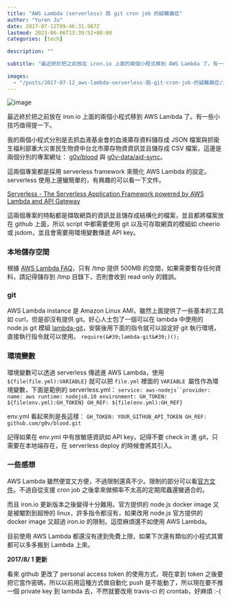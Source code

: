 ```yaml
---
title: "AWS Lambda (serverless) 跑 git cron job 的疑難雜症"
author: "Yuren Ju"
date: 2017-07-12T09:46:31.987Z
lastmod: 2023-06-06T13:39:52+08:00
categories: [tech]

description: ""

subtitle: "最近終於把之前放在 iron.io 上面的兩個小程式移到 AWS Lambda 了。有一些小技巧值得提一下。"

images:
  - "/posts/2017-07-12_aws-lambda-serverless-跑-git-cron-job-的疑難雜症/images/1.png"
---
```


![image](/posts/2017-07-12_aws-lambda-serverless-跑-git-cron-job-的疑難雜症/images/1.png#layoutTextWidth)

最近終於把之前放在 iron.io 上面的兩個小程式移到 AWS Lambda 了。有一些小技巧值得提一下。

我的兩個小程式分別是去抓血液基金會的血液庫存資料儲存成 JSON 檔案與抓衛生福利部重大災害民生物資中台北市庫存物資資訊並且儲存成 CSV 檔案，這邊是兩個分別的專案網址： [g0v/blood](https://github.com/g0v/blood) 與 [g0v-data/aid-sync](https://github.com/g0v-data/aid-sync/)。

這兩個專案都是採用 serverless framework 來簡化 AWS Lambda 的設定。serverless 使用上還蠻簡單的，有興趣的可以看一下文件。

[Serverless - The Serverless Application Framework powered by AWS Lambda and API Gateway](https://serverless.com/)

這兩個專案的特點都是擷取網頁的資訊並且儲存成結構化的檔案，並且都將檔案放在 github 上面，所以 script 中都需要使用 git 以及可存取網頁的模組如 cheerio 或 jsdom，並且會需要用環境變數傳遞 API key。

### 本地儲存空間

根據 [AWS Lambda FAQ](https://aws.amazon.com/tw/lambda/faqs/)，只有 /tmp 提供 500MB 的空間，如果需要暫存任何資料，請記得儲存到 /tmp 目錄下，否則會收到 read only 的錯誤。

### git

AWS Lambda instance 是 Amazon Linux AMI，雖然上面提供了一些基本的工具如 curl，但是卻沒有提供 git。好心人士包了一個可以在 lambda 中使用的 node.js git 模組 [lambda-git](https://www.npmjs.com/package/lambda-git)，安裝後用下面的指令就可以設定好 git 執行環境，直接執行指令就可以使用。
`require(&#39;lambda-git&#39;)();`

### 環境變數

環境變數可以透過 serverless 傳遞進 AWS Lambda，使用 `${file(file.yml):VARIABLE}` 就可以把 `file.yml` 裡面的 `VARIABLE `屬性作為環境變數，下面是範例的 serverless.yml：
` service: aws-nodejs``provider:
  name: aws
  runtime: nodejs6.10
  environment:
    GH_TOKEN: ${file(env.yml):GH_TOKEN}
    GH_REF: ${file(env.yml):GH_REF} `

env.yml 看起來則是長這樣：
`GH_TOKEN: YOUR_GITHUB_API_TOKEN
GH_REF:   github.com/g0v/blood.git`

記得如果在 env.yml 中有放敏感資訊如 API key，記得不要 check in 進 git，只需要在本地端存在，在 serverless deploy 的時候會將其引入。

### 一些感想

AWS Lambda 雖然便宜又方便，不過限制還真不少。限制的部分可以看[官方文件](https://docs.aws.amazon.com/lambda/latest/dg/limits.html)。不過自從支援 cron job 之後拿來做頻率不太高的定期爬蟲還蠻適合的。

而且 iron.io 更新版本之後變得十分難用。官方提供的 node.js docker image 又是被閹割到超慘的 linux，許多指令都沒有，如果改用 node.js 官方提供的 docker image 又超過 iron.io 的限制，這麼麻煩還不如使用 AWS Lambda。

目前使用 AWS Lambda 都還沒有達到免費上限，如果下次還有類似的小程式其實都可以多多搬到 Lambda 上來。

**2017/8/ 1 更新**

看來 github 更改了 personal access token 的使用方式，現在拿到 token 之後要把它當作密碼，所以以前用這種方式做自動化 push 是不能動了，所以現在要不推一個 private key 到 lambda 去，不然就要改用 travis-ci 的 crontab，好麻煩 :-(
